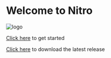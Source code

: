 # Welcome to Nitro
![logo](https://user-images.githubusercontent.com/12601671/207251841-73b29f80-1568-426f-9f46-ce212922da58.png)

[Click here](https://nickc01.github.io/Nitro/docs/manual/quickstart.html) to get started

[Click here](https://github.com/nickc01/Nitro/releases) to download the latest release